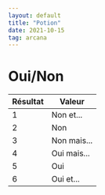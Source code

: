 ```yaml
---
layout: default
title: "Potion"
date: 2021-10-15
tag: arcana
---
```


# Oui/Non

| Résultat | Valeur      |
| -------- | ----------- |
| 1        | Non et...   |
| 2        | Non         |
| 3        | Non mais... |
| 4        | Oui mais... |
| 5        | Oui         |
| 6        | Oui et...   |
